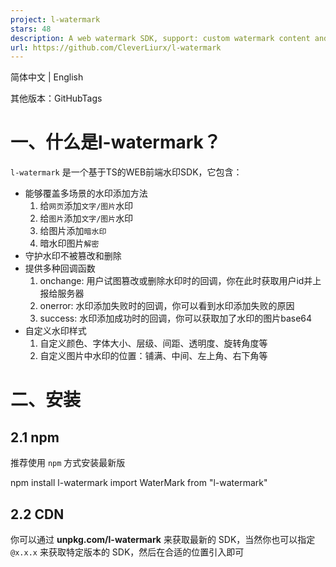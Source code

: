 ```yaml
---
project: l-watermark
stars: 48
description: A web watermark SDK, support: custom watermark content and style, watermark encryption and decryption, watermark anomaly monitoring, etc.
url: https://github.com/CleverLiurx/l-watermark
---
```


简体中文 | English

其他版本：GitHubTags

一、什么是l-watermark？
=================

`l-watermark` 是一个基于TS的WEB前端水印SDK，它包含：

-   能够覆盖多场景的水印添加方法
    1.  给`网页`添加`文字/图片`水印
    2.  给`图片`添加`文字/图片`水印
    3.  给图片添加`暗水印`
    4.  暗水印图片`解密`
-   守护水印不被篡改和删除
-   提供多种回调函数
    1.  onchange: 用户试图篡改或删除水印时的回调，你在此时获取用户id并上报给服务器
    2.  onerror: 水印添加失败时的回调，你可以看到水印添加失败的原因
    3.  success: 水印添加成功时的回调，你可以获取加了水印的图片base64
-   自定义水印样式
    1.  自定义颜色、字体大小、层级、间距、透明度、旋转角度等
    2.  自定义图片中水印的位置：铺满、中间、左上角、右下角等

二、安装
====

2.1 npm
-------

推荐使用 `npm` 方式安装最新版

npm install l-watermark
import WaterMark from "l-watermark"

2.2 CDN
-------

你可以通过 **unpkg.com/l-watermark** 来获取最新的 SDK，当然你也可以指定 `@x.x.x` 来获取特定版本的 SDK，然后在合适的位置引入即可

<script src\="https://unpkg.com/l-watermark@2.1.1/dist/l-watermark.umd.js"\></script\>

三、使用示例
======

3.1 给WEB页面添加/移除水印
-----------------

### 3.1.1 全屏添加文字水印

WaterMark.page({
  targe: document.body,
  text: "Internal Data",
  color: "rgba(0, 0, 0, 0.4)",
  fontSize: 24
})

### 3.1.2 部分区域添加图片水印

WaterMark.page({
  targe: document.getElementById("hello\_world"),
  image: "https://cdn.jsdelivr.net/gh/CleverLiurx/image\_repo/glass15-wm.png",
  cSpace: 20,
  vSpace: 50
})

### 3.1.2 移除页面水印

// 创建水印
const demoWaterMark \= WaterMark.page({})
// 移除水印
demoWaterMark.remove()

3.2 给图片添加水印
-----------

### 3.2.1 添加文字水印

WaterMark.image({
  target: document.getElementById('demo-image'),
  text: 'Angelababy',
  cSpace: 20,
  color: 'rgba(0,0,0,0.6)',
  fontSize: 20,
})

### 3.2.2 添加图片水印

WaterMark.image({
  target: document.getElementById('demo-image'),
  image: "https://cdn.jsdelivr.net/gh/CleverLiurx/image\_repo/glass15-wm.png",
  cSpace: 20,
  vSpace: 20,
  imageWidth: 60,
  imageHeight: 40
})

### 3.2.3 指定位置添加文字/图片水印

// 右下角添加文字水印
WaterMark.image({
  target: document.getElementById('demo-image'),
  position: "bottomRight",
  text: '@ GitHub - CleverLiurx',
  color: 'rgba(255, 0, 0, 1)',
  fontSize: 20,
  cSpace: 20,
  vSpace: 10,
})

// 左上角添加图片水印
WaterMark.image({
  target: document.getElementById('demo-image'),
  position: "topLeft",
  image: "https://cdn.jsdelivr.net/gh/CleverLiurx/image\_repo/glass15-wm.png",
  imageWidth: 100,
  imageHeight: 60,
  cSpace: 20,
  vSpace: 20
})

3.2.4 获取加了水印的base64图片
---------------------

由于 `target` 不是 `HTMLImageElement` 类型，所以加完水印后页面不会有任何变化，但是你可以通过 `success` 回调获取加完水印的base64图片

WaterMark.image({
  target: "https://cdn.jsdelivr.net/gh/CleverLiurx/image\_repo/ab-v1.0.0-demo.png",
  text: 'Angelababy',
  cSpace: 100,
  success: (data) \=> console.log(data),
})

3.2.5 暗水印加密/解密
--------------

设置暗水印仅需要把 `secret` 设为 `true` 即可，但是 **暗水印此版本仅支持文字模式，暂不支持图片模式**

WaterMark.image({
  target: document.getElementById("demo-image"),
  text: "User Id: 1008611",
  position: 'center',
  secret: true,
})

添加完暗水印后，**肉眼看起来新图片与原图没有任何区别**

但是调用暗水印解密工具 `WaterMark.utils.decodeImage(src)` 后发现水印文字显示出来了

const decodeImage \= async () \=> {
  const imgDom \= document.getElementById("demo-image")
  const decodeSrc \= await WaterMark.utils.decodeImage(imgDom.src)
  imgDom.src \= decodeSrc
}

四、选项
====

4.1 页面加水印 WaterMark.page(PageOp)
--------------------------------

* * *

选项

默认值

说明

类型

是否必填

target

document.body

添加水印的元素

HTMLElement

否

containerEl

document.body

同target，2.0.6版本后不建议使用

HTMLElement

否

text

Demo Text

水印文本（与image二选一）

string

否

image

水印图片（与text二选一）

string(img.src)

否

color

"rgba(0, 0, 0, 0.15)"

颜色（图片水印时无效）

string

否

fontSize

24

字体大小（图片水印时无效）

number|string

否

zIndex

"10000"

水印的层级

number|string

否

cSpace

0

单个水印间的横向间距

number|string

否

vSpace

0

单个水印间的纵向间距

number|string

否

4.2 图片加水印 WaterMark.image(ImageOp)
----------------------------------

* * *

选项

默认值

说明

类型

是否必填

target

要加水印的目标

HTMLImageElement|string(img.src)

是

text

"Demo Text"

水印文本（与image二选一）

string

否

image

水印图片（与text二选一）

string(img.src)

否

imageWidth

水印图片的宽度

number|string

否

imageHeight

水印图片的高度

number|string

否

secret

false

开启暗水印

boolean

否

color

"rgba(0, 0, 0, 0.15)"

颜色（图片水印时无效）

string

否

fontSize

24

字体大小（图片水印时无效）

number|string

否

position

"repeat"

水印的位置（默认repeat，铺满；其他选项在指定位置添加一个水印）

string(repeat |center |bottomRight |bottomLeft |topLeft |topRight)

否

**注：**`img.src` 代表其可以为**图片路径、url地址、base64**

4.3 工具函数 WaterMark.utils
------------------------

### 4.3.1 暗水印解密 WaterMark.utils.decodeImage

接收一个 `string` 类型参数（img.src），返回 `Promise<string>` ，用法：

const imgBase64 \= await WaterMark.utils.decodeImage(url)

### 4.3.2 暗水印加密 WaterMark.utils.encodeImage

当然你可以使用 `WaterMark.image({})` 中的 `success` 回调来获取加水印后的图片，但是我们也提供了一个工具函数让你为图片添加暗水印后获取其base64，返回 `Promise<string>`，用法：

const imgBase64 \= await WaterMark.utils.decodeImage({ImageOp})

4.4 API
-------

### 移除页面水印 `remove()`

// 创建水印
const demoWaterMark \= WaterMark.page({})
// 移除
demoWaterMark.remove()
